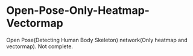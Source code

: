 # Open-Pose-Only-Heatmap-Vectormap
Open Pose(Detecting Human Body Skeleton) network(Only heatmap and vectormap). Not complete.
